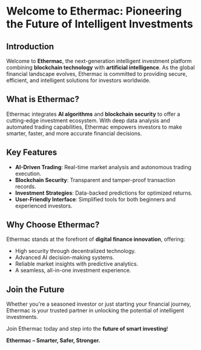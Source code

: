 # Welcome to Ethermac: Pioneering the Future of Intelligent Investments  

## Introduction  
Welcome to **Ethermac**, the next-generation intelligent investment platform combining **blockchain technology** with **artificial intelligence**. As the global financial landscape evolves, Ethermac is committed to providing secure, efficient, and intelligent solutions for investors worldwide.  

## What is Ethermac?  
Ethermac integrates **AI algorithms** and **blockchain security** to offer a cutting-edge investment ecosystem. With deep data analysis and automated trading capabilities, Ethermac empowers investors to make smarter, faster, and more accurate financial decisions.  

## Key Features  
- **AI-Driven Trading**: Real-time market analysis and autonomous trading execution.  
- **Blockchain Security**: Transparent and tamper-proof transaction records.  
- **Investment Strategies**: Data-backed predictions for optimized returns.  
- **User-Friendly Interface**: Simplified tools for both beginners and experienced investors.  

## Why Choose Ethermac?  
Ethermac stands at the forefront of **digital finance innovation**, offering:  
- High security through decentralized technology.  
- Advanced AI decision-making systems.  
- Reliable market insights with predictive analytics.  
- A seamless, all-in-one investment experience.  

## Join the Future  
Whether you're a seasoned investor or just starting your financial journey, Ethermac is your trusted partner in unlocking the potential of intelligent investments.  

Join Ethermac today and step into the **future of smart investing**!  

**Ethermac – Smarter, Safer, Stronger.**  
